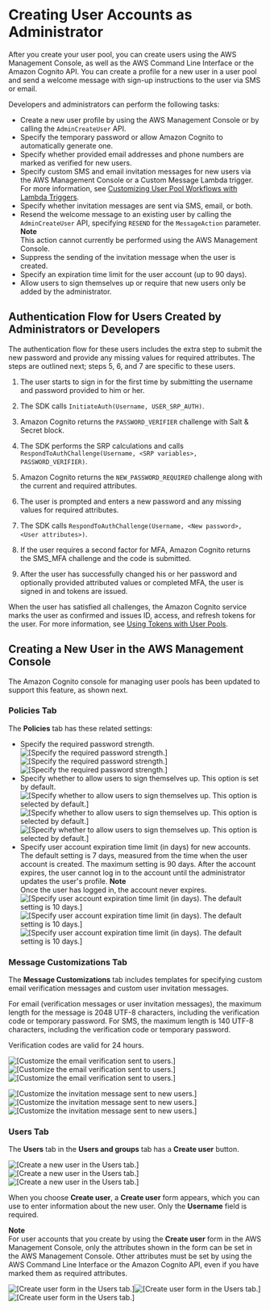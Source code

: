 # Creating User Accounts as Administrator<a name="how-to-create-user-accounts"></a>

After you create your user pool, you can create users using the AWS Management Console, as well as the AWS Command Line Interface or the Amazon Cognito API\. You can create a profile for a new user in a user pool and send a welcome message with sign\-up instructions to the user via SMS or email\.

Developers and administrators can perform the following tasks:
+ Create a new user profile by using the AWS Management Console or by calling the `AdminCreateUser` API\.
+ Specify the temporary password or allow Amazon Cognito to automatically generate one\.
+ Specify whether provided email addresses and phone numbers are marked as verified for new users\.
+ Specify custom SMS and email invitation messages for new users via the AWS Management Console or a Custom Message Lambda trigger\. For more information, see [Customizing User Pool Workflows with Lambda Triggers](cognito-user-identity-pools-working-with-aws-lambda-triggers.md)\.
+ Specify whether invitation messages are sent via SMS, email, or both\.
+ Resend the welcome message to an existing user by calling the `AdminCreateUser` API, specifying `RESEND` for the `MessageAction` parameter\.
**Note**  
This action cannot currently be performed using the AWS Management Console\.
+ Suppress the sending of the invitation message when the user is created\.
+ Specify an expiration time limit for the user account \(up to 90 days\)\.
+ Allow users to sign themselves up or require that new users only be added by the administrator\.

## Authentication Flow for Users Created by Administrators or Developers<a name="authentication-flow-for-create-user"></a>

The authentication flow for these users includes the extra step to submit the new password and provide any missing values for required attributes\. The steps are outlined next; steps 5, 6, and 7 are specific to these users\.

1. The user starts to sign in for the first time by submitting the username and password provided to him or her\.

1. The SDK calls `InitiateAuth(Username, USER_SRP_AUTH)`\.

1. Amazon Cognito returns the `PASSWORD_VERIFIER` challenge with Salt & Secret block\.

1. The SDK performs the SRP calculations and calls `RespondToAuthChallenge(Username, <SRP variables>, PASSWORD_VERIFIER)`\.

1. Amazon Cognito returns the `NEW_PASSWORD_REQUIRED` challenge along with the current and required attributes\.

1. The user is prompted and enters a new password and any missing values for required attributes\.

1. The SDK calls `RespondToAuthChallenge(Username, <New password>, <User attributes>)`\.

1. If the user requires a second factor for MFA, Amazon Cognito returns the SMS\_MFA challenge and the code is submitted\.

1. After the user has successfully changed his or her password and optionally provided attributed values or completed MFA, the user is signed in and tokens are issued\.

When the user has satisfied all challenges, the Amazon Cognito service marks the user as confirmed and issues ID, access, and refresh tokens for the user\. For more information, see [Using Tokens with User Pools](amazon-cognito-user-pools-using-tokens-with-identity-providers.md)\.

## Creating a New User in the AWS Management Console<a name="creating-a-new-user-using-the-console"></a>

The Amazon Cognito console for managing user pools has been updated to support this feature, as shown next\.

### Policies Tab<a name="creating-a-new-user-using-the-policies-tab"></a>

The **Policies** tab has these related settings:
+ Specify the required password strength\.  
![\[Specify the required password strength.\]](http://docs.aws.amazon.com/cognito/latest/developerguide/)![\[Specify the required password strength.\]](http://docs.aws.amazon.com/cognito/latest/developerguide/)![\[Specify the required password strength.\]](http://docs.aws.amazon.com/cognito/latest/developerguide/)
+ Specify whether to allow users to sign themselves up\. This option is set by default\.  
![\[Specify whether to allow users to sign themselves up. This option is selected by default.\]](http://docs.aws.amazon.com/cognito/latest/developerguide/)![\[Specify whether to allow users to sign themselves up. This option is selected by default.\]](http://docs.aws.amazon.com/cognito/latest/developerguide/)![\[Specify whether to allow users to sign themselves up. This option is selected by default.\]](http://docs.aws.amazon.com/cognito/latest/developerguide/)
+ Specify user account expiration time limit \(in days\) for new accounts\. The default setting is 7 days, measured from the time when the user account is created\. The maximum setting is 90 days\. After the account expires, the user cannot log in to the account until the administrator updates the user's profile\.
**Note**  
Once the user has logged in, the account never expires\.  
![\[Specify user account expiration time limit (in days). The default setting is 10 days.\]](http://docs.aws.amazon.com/cognito/latest/developerguide/)![\[Specify user account expiration time limit (in days). The default setting is 10 days.\]](http://docs.aws.amazon.com/cognito/latest/developerguide/)![\[Specify user account expiration time limit (in days). The default setting is 10 days.\]](http://docs.aws.amazon.com/cognito/latest/developerguide/)

### Message Customizations Tab<a name="creating-a-new-user-using-the-message-customization-tab"></a>

The **Message Customizations** tab includes templates for specifying custom email verification messages and custom user invitation messages\.

For email \(verification messages or user invitation messages\), the maximum length for the message is 2048 UTF\-8 characters, including the verification code or temporary password\. For SMS, the maximum length is 140 UTF\-8 characters, including the verification code or temporary password\.

Verification codes are valid for 24 hours\.

![\[Customize the email verification sent to users.\]](http://docs.aws.amazon.com/cognito/latest/developerguide/)![\[Customize the email verification sent to users.\]](http://docs.aws.amazon.com/cognito/latest/developerguide/)![\[Customize the email verification sent to users.\]](http://docs.aws.amazon.com/cognito/latest/developerguide/)

![\[Customize the invitation message sent to new users.\]](http://docs.aws.amazon.com/cognito/latest/developerguide/)![\[Customize the invitation message sent to new users.\]](http://docs.aws.amazon.com/cognito/latest/developerguide/)![\[Customize the invitation message sent to new users.\]](http://docs.aws.amazon.com/cognito/latest/developerguide/)

### Users Tab<a name="creating-a-new-user-using-the-users-tab"></a>

The **Users** tab in the **Users and groups** tab has a **Create user** button\.

![\[Create a new user in the Users tab.\]](http://docs.aws.amazon.com/cognito/latest/developerguide/)![\[Create a new user in the Users tab.\]](http://docs.aws.amazon.com/cognito/latest/developerguide/)![\[Create a new user in the Users tab.\]](http://docs.aws.amazon.com/cognito/latest/developerguide/)

When you choose **Create user**, a **Create user** form appears, which you can use to enter information about the new user\. Only the **Username** field is required\. 

**Note**  
For user accounts that you create by using the **Create user** form in the AWS Management Console, only the attributes shown in the form can be set in the AWS Management Console\. Other attributes must be set by using the AWS Command Line Interface or the Amazon Cognito API, even if you have marked them as required attributes\.

![\[Create user form in the Users tab.\]](http://docs.aws.amazon.com/cognito/latest/developerguide/)![\[Create user form in the Users tab.\]](http://docs.aws.amazon.com/cognito/latest/developerguide/)![\[Create user form in the Users tab.\]](http://docs.aws.amazon.com/cognito/latest/developerguide/)